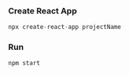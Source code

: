 ### Create React App

```javascript
npx create-react-app projectName
```

### Run

```javascript
npm start
```
